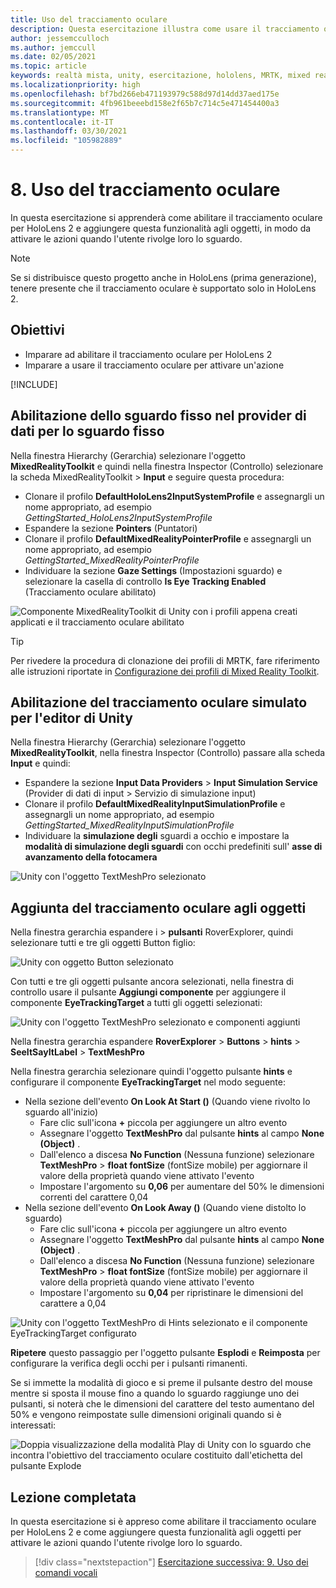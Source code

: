 ```yaml
---
title: Uso del tracciamento oculare
description: Questa esercitazione illustra come usare il tracciamento oculare nelle app di realtà mista con Mixed Reality Toolkit (MRTK).
author: jessemcculloch
ms.author: jemccull
ms.date: 02/05/2021
ms.topic: article
keywords: realtà mista, unity, esercitazione, hololens, MRTK, mixed reality toolkit, UWP, tracciamento oculare
ms.localizationpriority: high
ms.openlocfilehash: bf7bd266eb471193979c588d97d14dd37aed175e
ms.sourcegitcommit: 4fb961beeebd158e2f65b7c714c5e471454400a3
ms.translationtype: MT
ms.contentlocale: it-IT
ms.lasthandoff: 03/30/2021
ms.locfileid: "105982889"
---
```

# <a name="8-using-eye-tracking"></a>8. Uso del tracciamento oculare

In questa esercitazione si apprenderà come abilitare il tracciamento oculare per HoloLens 2 e aggiungere questa funzionalità agli oggetti, in modo da attivare le azioni quando l'utente rivolge loro lo sguardo.

> [!NOTE]
> Se si distribuisce questo progetto anche in HoloLens (prima generazione), tenere presente che il tracciamento oculare è supportato solo in HoloLens 2.

## <a name="objectives"></a>Obiettivi

* Imparare ad abilitare il tracciamento oculare per HoloLens 2
* Imparare a usare il tracciamento oculare per attivare un'azione

[!INCLUDE[](includes/ensuring-eye-gaze-capabality.md)]

## <a name="enabling-eye-based-gaze-in-the-gaze-provider"></a>Abilitazione dello sguardo fisso nel provider di dati per lo sguardo fisso

Nella finestra Hierarchy (Gerarchia) selezionare l'oggetto **MixedRealityToolkit** e quindi nella finestra Inspector (Controllo) selezionare la scheda MixedRealityToolkit > **Input** e seguire questa procedura:

* Clonare il profilo **DefaultHoloLens2InputSystemProfile** e assegnargli un nome appropriato, ad esempio _GettingStarted_HoloLens2InputSystemProfile_
* Espandere la sezione **Pointers** (Puntatori)
* Clonare il profilo **DefaultMixedRealityPointerProfile** e assegnargli un nome appropriato, ad esempio _GettingStarted_MixedRealityPointerProfile_
* Individuare la sezione **Gaze Settings** (Impostazioni sguardo) e selezionare la casella di controllo **Is Eye Tracking Enabled** (Tracciamento oculare abilitato)

![Componente MixedRealityToolkit di Unity con i profili appena creati applicati e il tracciamento oculare abilitato](images/mr-learning-base/base-08-section2-step1-1.png)

> [!TIP]
> Per rivedere la procedura di clonazione dei profili di MRTK, fare riferimento alle istruzioni riportate in [Configurazione dei profili di Mixed Reality Toolkit](mr-learning-base-03.md).

## <a name="enabling-simulated-eye-tracking-for-the-unity-editor"></a>Abilitazione del tracciamento oculare simulato per l'editor di Unity

Nella finestra Hierarchy (Gerarchia) selezionare l'oggetto **MixedRealityToolkit**, nella finestra Inspector (Controllo) passare alla scheda **Input** e quindi:

* Espandere la sezione **Input Data Providers** > **Input Simulation Service** (Provider di dati di input > Servizio di simulazione input)
* Clonare il profilo **DefaultMixedRealityInputSimulationProfile** e assegnargli un nome appropriato, ad esempio _GettingStarted_MixedRealityInputSimulationProfile_
* Individuare la **simulazione degli** sguardi a occhio e impostare la **modalità di simulazione degli sguardi** con occhi predefiniti sull' **asse di avanzamento della fotocamera**

![Unity con l'oggetto TextMeshPro selezionato](images/mr-learning-base/base-08-section3-step1-1.png)

## <a name="adding-eye-tracking-to-objects"></a>Aggiunta del tracciamento oculare agli oggetti

Nella finestra gerarchia espandere i   >  **pulsanti** RoverExplorer, quindi selezionare tutti e tre gli oggetti Button figlio:

![Unity con oggetto Button selezionato](images/mr-learning-base/base-08-section4-step1-1.png)

Con tutti e tre gli oggetti pulsante ancora selezionati, nella finestra di controllo usare il pulsante **Aggiungi componente** per aggiungere il componente **EyeTrackingTarget** a tutti gli oggetti selezionati:

![Unity con l'oggetto TextMeshPro selezionato e componenti aggiunti](images/mr-learning-base/base-08-section4-step1-2.png)

Nella finestra gerarchia espandere **RoverExplorer**  >  **Buttons**  >  **hints**  >  **SeeItSayItLabel**  >  **TextMeshPro**

Nella finestra gerarchia selezionare quindi l'oggetto pulsante **hints** e configurare il componente **EyeTrackingTarget** nel modo seguente:

* Nella sezione dell'evento **On Look At Start ()** (Quando viene rivolto lo sguardo all'inizio)
  * Fare clic sull'icona **+** piccola per aggiungere un altro evento
  * Assegnare l'oggetto  **TextMeshPro** dal pulsante **hints** al campo **None (Object)** .
  * Dall'elenco a discesa **No Function** (Nessuna funzione) selezionare **TextMeshPro** > **float fontSize** (fontSize mobile) per aggiornare il valore della proprietà quando viene attivato l'evento
  * Impostare l'argomento su **0,06** per aumentare del 50% le dimensioni correnti del carattere 0,04
* Nella sezione dell'evento **On Look Away ()** (Quando viene distolto lo sguardo)
  * Fare clic sull'icona **+** piccola per aggiungere un altro evento
  * Assegnare l'oggetto  **TextMeshPro** dal pulsante **hints** al campo **None (Object)** .
  * Dall'elenco a discesa **No Function** (Nessuna funzione) selezionare **TextMeshPro** > **float fontSize** (fontSize mobile) per aggiornare il valore della proprietà quando viene attivato l'evento
  * Impostare l'argomento su **0,04** per ripristinare le dimensioni del carattere a 0,04

![Unity con l'oggetto TextMeshPro di Hints selezionato e il componente EyeTrackingTarget configurato](images/mr-learning-base/base-08-section4-step1-3.png)

**Ripetere** questo passaggio per l'oggetto pulsante **Esplodi** e **Reimposta** per configurare la verifica degli occhi per i pulsanti rimanenti.

Se si immette la modalità di gioco e si preme il pulsante destro del mouse mentre si sposta il mouse fino a quando lo sguardo raggiunge uno dei pulsanti, si noterà che le dimensioni del carattere del testo aumentano del 50% e vengono reimpostate sulle dimensioni originali quando si è interessati:

![Doppia visualizzazione della modalità Play di Unity con lo sguardo che incontra l'obiettivo del tracciamento oculare costituito dall'etichetta del pulsante Explode](images/mr-learning-base/base-08-section4-step1-4.png)

## <a name="congratulations"></a>Lezione completata

In questa esercitazione si è appreso come abilitare il tracciamento oculare per HoloLens 2 e come aggiungere questa funzionalità agli oggetti per attivare le azioni quando l'utente rivolge loro lo sguardo.

> [!div class="nextstepaction"]
> [Esercitazione successiva: 9. Uso dei comandi vocali](mr-learning-base-09.md)
